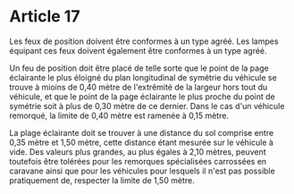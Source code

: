 # Article 17

Les feux de position doivent être conformes à un type agréé. Les lampes équipant ces feux doivent également être conformes à un type agréé.

Un feu de position doit être placé de telle sorte que le point de la page éclairante le plus éloigné du plan longitudinal de symétrie du véhicule se trouve à mioins de 0,40 mètre de l'extrêmité de la largeur hors tout du véhicule, et que le point de la page éclairante le plus proche du point de symétrie soit à plus de 0,30 mètre de ce dernier. Dans le cas d'un véhicule remorqué, la limite de 0,40 mètre est ramenée à 0,15 mètre.

La plage éclairante doit se trouver à une distance du sol comprise entre 0,35 mètre et 1,50 mètre, cette distance étant mesu­rée sur le véhicule à vide. Des valeurs plus grandes, au plus égales à 2,10  mètres, peuvent toutefois être tolérées pour les remorques spécialisées carrossées en caravane ainsi que pour les véhicules pour lesquels il n'est pas possible pratiquement de, respecter la limite de 1,50 mètre.
